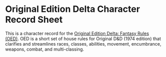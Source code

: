# Original Edition Delta Character Record Sheet

This is a character record for the [Original Edition Delta: Fantasy Rules (OED)](http://www.oedgames.com/). OED is a short set of house rules for Original D&D (1974 edition) that clarifies and streamlines races, classes, abilities, movement, encumbrance, weapons, combat, and multi-classing. 